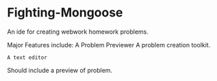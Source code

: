 # Fighting-Mongoose
An ide for creating webwork homework problems. 

Major Features include:
	A Problem Previewer
	A problem creation toolkit.

	A text editor 
Should include a preview of problem.
